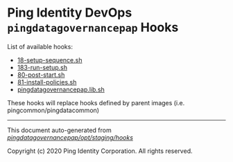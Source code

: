 
# Ping Identity DevOps `pingdatagovernancepap` Hooks
List of available hooks:
* [18-setup-sequence.sh](18-setup-sequence.sh.md)
* [183-run-setup.sh](183-run-setup.sh.md)
* [80-post-start.sh](80-post-start.sh.md)
* [81-install-policies.sh](81-install-policies.sh.md)
* [pingdatagovernancepap.lib.sh](pingdatagovernancepap.lib.sh.md)

These hooks will replace hooks defined by parent images (i.e. pingcommon/pingdatacommon)

---
This document auto-generated from _[pingdatagovernancepap/opt/staging/hooks](https://github.com/pingidentity/pingidentity-docker-builds/blob/master/pingdatagovernancepap/opt/staging/hooks)_

Copyright (c) 2020 Ping Identity Corporation. All rights reserved.
